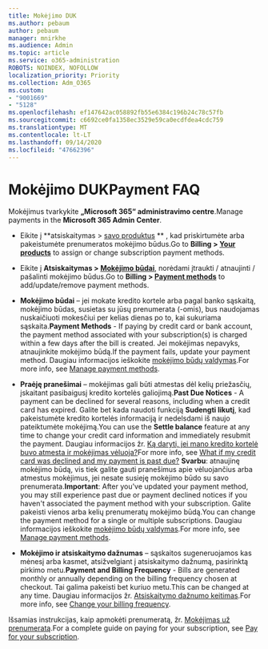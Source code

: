 ```yaml
---
title: Mokėjimo DUK
ms.author: pebaum
author: pebaum
manager: mnirkhe
ms.audience: Admin
ms.topic: article
ms.service: o365-administration
ROBOTS: NOINDEX, NOFOLLOW
localization_priority: Priority
ms.collection: Adm_O365
ms.custom:
- "9001669"
- "5128"
ms.openlocfilehash: ef147642ac058892fb55e6384c196b24c78c57fb
ms.sourcegitcommit: c6692ce0fa1358ec3529e59ca0ecdfdea4cdc759
ms.translationtype: MT
ms.contentlocale: lt-LT
ms.lasthandoff: 09/14/2020
ms.locfileid: "47662396"
---
```

# <a name="payment-faq"></a><span data-ttu-id="04b85-102">Mokėjimo DUK</span><span class="sxs-lookup"><span data-stu-id="04b85-102">Payment FAQ</span></span>

<span data-ttu-id="04b85-103">Mokėjimus tvarkykite **„Microsoft 365“ administravimo centre**.</span><span class="sxs-lookup"><span data-stu-id="04b85-103">Manage payments in the **Microsoft 365 Admin Center**.</span></span> 

- <span data-ttu-id="04b85-104">Eikite į \*\*atsiskaitymas > [savo produktus](https://go.microsoft.com/fwlink/p/?linkid=842054) \*\* , kad priskirtumėte arba pakeistumėte prenumeratos mokėjimo būdus.</span><span class="sxs-lookup"><span data-stu-id="04b85-104">Go to **Billing > [Your products](https://go.microsoft.com/fwlink/p/?linkid=842054)** to assign or change subscription payment methods.</span></span>
- <span data-ttu-id="04b85-105">Eikite į **Atsiskaitymas > [Mokėjimo būdai](https://go.microsoft.com/fwlink/p/?linkid=2018806)**, norėdami įtraukti / atnaujinti / pašalinti mokėjimo būdus.</span><span class="sxs-lookup"><span data-stu-id="04b85-105">Go to **Billing > [Payment methods](https://go.microsoft.com/fwlink/p/?linkid=2018806)** to add/update/remove payment methods.</span></span>

- <span data-ttu-id="04b85-106">**Mokėjimo būdai** – jei mokate kredito kortele arba pagal banko sąskaitą, mokėjimo būdas, susietas su jūsų prenumerata (-omis), bus naudojamas nuskaičiuoti mokesčiui per kelias dienas po to, kai sukuriama sąskaita.</span><span class="sxs-lookup"><span data-stu-id="04b85-106">**Payment Methods** - If paying by credit card or bank account, the payment method associated with your subscription(s) is charged within a few days after the bill is created.</span></span> <span data-ttu-id="04b85-107">Jei mokėjimas nepavyks, atnaujinkite mokėjimo būdą.</span><span class="sxs-lookup"><span data-stu-id="04b85-107">If the payment fails, update your payment method.</span></span> <span data-ttu-id="04b85-108">Daugiau informacijos ieškokite [mokėjimo būdų valdymas](https://docs.microsoft.com/microsoft-365/commerce/billing-and-payments/manage-payment-methods).</span><span class="sxs-lookup"><span data-stu-id="04b85-108">For more info, see [Manage payment methods](https://docs.microsoft.com/microsoft-365/commerce/billing-and-payments/manage-payment-methods).</span></span>

- <span data-ttu-id="04b85-109">**Praėję pranešimai** – mokėjimas gali būti atmestas dėl kelių priežasčių, įskaitant pasibaigusį kredito kortelės galiojimą.</span><span class="sxs-lookup"><span data-stu-id="04b85-109">**Past Due Notices** - A payment can be declined for several reasons, including when a credit card has expired.</span></span> <span data-ttu-id="04b85-110">Galite bet kada naudoti funkciją **Sudengti likutį**, kad pakeistumėte kredito kortelės informaciją ir nedelsdami iš naujo pateiktumėte mokėjimą.</span><span class="sxs-lookup"><span data-stu-id="04b85-110">You can use the **Settle balance** feature at any time to change your credit card information and immediately resubmit the payment.</span></span> <span data-ttu-id="04b85-111">Daugiau informacijos žr. [Ką daryti, jei mano kredito kortelė buvo atmesta ir mokėjimas vėluoja?](https://docs.microsoft.com/microsoft-365/commerce/billing-and-payments/pay-for-your-subscription?view=o365-worldwide#what-if-my-credit-card-was-declined-and-my-payment-is-past-due)</span><span class="sxs-lookup"><span data-stu-id="04b85-111">For more info, see [What if my credit card was declined and my payment is past due?](https://docs.microsoft.com/microsoft-365/commerce/billing-and-payments/pay-for-your-subscription?view=o365-worldwide#what-if-my-credit-card-was-declined-and-my-payment-is-past-due)</span></span> <span data-ttu-id="04b85-112">**Svarbu**: atnaujinę mokėjimo būdą, vis tiek galite gauti pranešimus apie vėluojančius arba atmestus mokėjimus, jei nesate susieję mokėjimo būdo su savo prenumerata.</span><span class="sxs-lookup"><span data-stu-id="04b85-112">**Important**: After you've updated your payment method, you may still experience past due or payment declined notices if you haven't associated the payment method with your subscription.</span></span> <span data-ttu-id="04b85-113">Galite pakeisti vienos arba kelių prenumeratų mokėjimo būdą.</span><span class="sxs-lookup"><span data-stu-id="04b85-113">You can change the payment method for a single or multiple subscriptions.</span></span> <span data-ttu-id="04b85-114">Daugiau informacijos ieškokite [mokėjimo būdų valdymas](https://docs.microsoft.com/microsoft-365/commerce/billing-and-payments/manage-payment-methods?view=o365-worldwide).</span><span class="sxs-lookup"><span data-stu-id="04b85-114">For more info, see [Manage payment methods](https://docs.microsoft.com/microsoft-365/commerce/billing-and-payments/manage-payment-methods?view=o365-worldwide).</span></span>

- <span data-ttu-id="04b85-115">**Mokėjimo ir atsiskaitymo dažnumas** – sąskaitos sugeneruojamos kas mėnesį arba kasmet, atsižvelgiant į atsiskaitymo dažnumą, pasirinktą pirkimo metu.</span><span class="sxs-lookup"><span data-stu-id="04b85-115">**Payment and Billing Frequency** - Bills are generated monthly or annually depending on the billing frequency chosen at checkout.</span></span> <span data-ttu-id="04b85-116">Tai galima pakeisti bet kuriuo metu.</span><span class="sxs-lookup"><span data-stu-id="04b85-116">This can be changed at any time.</span></span> <span data-ttu-id="04b85-117">Daugiau informacijos žr. [Atsiskaitymo dažnumo keitimas](https://docs.microsoft.com/microsoft-365/commerce/billing-and-payments/change-payment-frequency).</span><span class="sxs-lookup"><span data-stu-id="04b85-117">For more info, see [Change your billing frequency](https://docs.microsoft.com/microsoft-365/commerce/billing-and-payments/change-payment-frequency).</span></span>

<span data-ttu-id="04b85-118">Išsamias instrukcijas, kaip apmokėti prenumeratą, žr. [Mokėjimas už prenumeratą](https://docs.microsoft.com/microsoft-365/commerce/billing-and-payments/pay-for-your-subscription?view=o365-worldwide).</span><span class="sxs-lookup"><span data-stu-id="04b85-118">For a complete guide on paying for your subscription, see [Pay for your subscription](https://docs.microsoft.com/microsoft-365/commerce/billing-and-payments/pay-for-your-subscription?view=o365-worldwide).</span></span>
